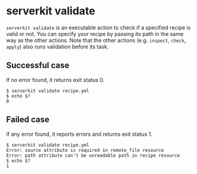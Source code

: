 # serverkit validate
`serverkit validate` is an executable action to check if a specified recipe is valid or not.
You can specify your recipe by passing its path in the same way as the other actions.
Note that the other actions (e.g. `inspect`, `check`, `apply`) also runs validation before its task.

## Successful case
If no error found, it returns exit status 0.

```console
$ serverkit validate recipe.yml
$ echo $?
0
```

## Failed case
If any error found, it reports errors and returns exit status 1.

```console
$ serverkit validate recipe.yml
Error: source attribute is required in remote_file resource
Error: path attribute can't be unreadable path in recipe resource
$ echo $?
1
```
